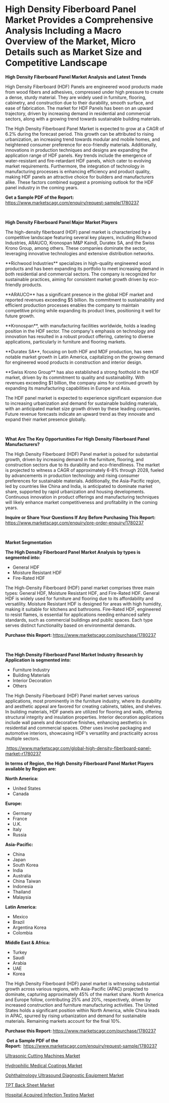 <p><h1>High Density Fiberboard Panel Market Provides a Comprehensive Analysis Including a Macro Overview of the Market, Micro Details such as Market Size and Competitive Landscape</h1></p><p><strong>High Density Fiberboard Panel Market Analysis and Latest Trends</strong></p>
<p><p>High Density Fiberboard (HDF) Panels are engineered wood products made from wood fibers and adhesives, compressed under high pressure to create a dense, sturdy material. They are widely used in furniture, flooring, cabinetry, and construction due to their durability, smooth surface, and ease of fabrication. The market for HDF Panels has been on an upward trajectory, driven by increasing demand in residential and commercial sectors, along with a growing trend towards sustainable building materials.</p><p>The High Density Fiberboard Panel Market is expected to grow at a CAGR of 6.2% during the forecast period. This growth can be attributed to rising urbanization, an increasing trend towards modular and mobile homes, and heightened consumer preference for eco-friendly materials. Additionally, innovations in production techniques and designs are expanding the application range of HDF panels. Key trends include the emergence of water-resistant and fire-retardant HDF panels, which cater to evolving market requirements. Furthermore, the integration of technology in manufacturing processes is enhancing efficiency and product quality, making HDF panels an attractive choice for builders and manufacturers alike. These factors combined suggest a promising outlook for the HDF panel industry in the coming years.</p></p>
<p><strong>Get a Sample PDF of the Report:&nbsp;</strong> <a href="https://www.marketscagr.com/enquiry/request-sample/1780237?utm_campaign=1339&utm_medium=2&utm_source=Github&utm_content=ia&utm_term=09102024&utm_id=high-density-fiberboard-panel">https://www.marketscagr.com/enquiry/request-sample/1780237</a></p>
<p>&nbsp;</p>
<p><strong>High Density Fiberboard Panel Major Market Players</strong></p>
<p><p>The high-density fiberboard (HDF) panel market is characterized by a competitive landscape featuring several key players, including Richwood Industries, ARAUCO, Kronospan M&P Kaindl, Duratex SA, and the Swiss Krono Group, among others. These companies dominate the sector, leveraging innovative technologies and extensive distribution networks.</p><p>**Richwood Industries** specializes in high-quality engineered wood products and has been expanding its portfolio to meet increasing demand in both residential and commercial sectors. The company is recognized for sustainable practices, aiming for consistent market growth driven by eco-friendly products.</p><p>**ARAUCO** has a significant presence in the global HDF market and reported revenues exceeding $5 billion. Its commitment to sustainability and efficient production processes enables the company to maintain competitive pricing while expanding its product lines, positioning it well for future growth.</p><p>**Kronospan**, with manufacturing facilities worldwide, holds a leading position in the HDF sector. The company's emphasis on technology and innovation has resulted in a robust product offering, catering to diverse applications, particularly in furniture and flooring markets.</p><p>**Duratex SA**, focusing on both HDF and MDF production, has seen notable market growth in Latin America, capitalizing on the growing demand for engineered wood products in construction and interior design.</p><p>**Swiss Krono Group** has also established a strong foothold in the HDF market, driven by its commitment to quality and sustainability. With revenues exceeding $1 billion, the company aims for continued growth by expanding its manufacturing capabilities in Europe and Asia.</p><p>The HDF panel market is expected to experience significant expansion due to increasing urbanization and demand for sustainable building materials, with an anticipated market size growth driven by these leading companies. Future revenue forecasts indicate an upward trend as they innovate and expand their market presence globally.</p></p>
<p>&nbsp;</p>
<p><strong>What Are The Key Opportunities For High Density Fiberboard Panel Manufacturers?</strong></p>
<p><p>The High Density Fiberboard (HDF) Panel market is poised for substantial growth, driven by increasing demand in the furniture, flooring, and construction sectors due to its durability and eco-friendliness. The market is projected to witness a CAGR of approximately 6-8% through 2028, fueled by advancements in production technology and rising consumer preferences for sustainable materials. Additionally, the Asia-Pacific region, led by countries like China and India, is anticipated to dominate market share, supported by rapid urbanization and housing developments. Continuous innovation in product offerings and manufacturing techniques will likely enhance market competitiveness and profitability in the coming years.</p></p>
<p><strong>Inquire or Share Your Questions If Any Before Purchasing This Report:</strong> <a href="https://www.marketscagr.com/enquiry/pre-order-enquiry/1780237?utm_campaign=1339&utm_medium=2&utm_source=Github&utm_content=ia&utm_term=09102024&utm_id=high-density-fiberboard-panel">https://www.marketscagr.com/enquiry/pre-order-enquiry/1780237</a></p>
<p>&nbsp;</p>
<p><strong>Market Segmentation</strong></p>
<p><strong>The High Density Fiberboard Panel Market Analysis by types is segmented into:</strong></p>
<p><ul><li>General HDF</li><li>Moisture Resistant HDF</li><li>Fire-Rated HDF</li></ul></p>
<p><p>The High-Density Fiberboard (HDF) panel market comprises three main types: General HDF, Moisture Resistant HDF, and Fire-Rated HDF. General HDF is widely used for furniture and flooring due to its affordability and versatility. Moisture Resistant HDF is designed for areas with high humidity, making it suitable for kitchens and bathrooms. Fire-Rated HDF, engineered to resist flames, is essential for applications needing enhanced safety standards, such as commercial buildings and public spaces. Each type serves distinct functionality based on environmental demands.</p></p>
<p><strong>Purchase this Report:&nbsp;</strong><a href="https://www.marketscagr.com/purchase/1780237?utm_campaign=1339&utm_medium=2&utm_source=Github&utm_content=ia&utm_term=09102024&utm_id=high-density-fiberboard-panel">https://www.marketscagr.com/purchase/1780237</a></p>
<p>&nbsp;</p>
<p><strong>The High Density Fiberboard Panel Market Industry Research by Application is segmented into:</strong></p>
<p><ul><li>Furniture Industry</li><li>Building Materials</li><li>Interior Decoration</li><li>Others</li></ul></p>
<p><p>The High Density Fiberboard (HDF) Panel market serves various applications, most prominently in the furniture industry, where its durability and aesthetic appeal are favored for creating cabinets, tables, and shelves. In building materials, HDF panels are utilized for flooring and walls, offering structural integrity and insulation properties. Interior decoration applications include wall panels and decorative finishes, enhancing aesthetics in residential and commercial spaces. Other uses involve packaging and automotive interiors, showcasing HDF's versatility and practicality across multiple sectors.</p></p>
<p><a href="https://www.marketscagr.com/global-high-density-fiberboard-panel-market-r1780237?utm_campaign=1339&utm_medium=2&utm_source=Github&utm_content=ia&utm_term=09102024&utm_id=high-density-fiberboard-panel">&nbsp;https://www.marketscagr.com/global-high-density-fiberboard-panel-market-r1780237</a></p>
<p><strong>In terms of Region, the High Density Fiberboard Panel Market Players available by Region are:</strong></p>
<p>
    <p> <strong> North America: </strong>
        <ul>
            <li>United States</li>
            <li>Canada</li>
        </ul>
        </p> 
    <p> <strong> Europe: </strong>
        <ul>
            <li>Germany</li>
            <li>France</li>
            <li>U.K.</li>
            <li>Italy</li>
            <li>Russia</li>
        </ul>
        </p> 
    <p> <strong> Asia-Pacific: </strong>
        <ul>
            <li>China</li>
            <li>Japan</li>
            <li>South Korea</li>
            <li>India</li>
            <li>Australia</li>
            <li>China Taiwan</li>
            <li>Indonesia</li>
            <li>Thailand</li>
            <li>Malaysia</li>
        </ul>
        </p> 
    <p> <strong> Latin America: </strong>
        <ul>
            <li>Mexico</li>
            <li>Brazil</li>
            <li>Argentina Korea</li>
            <li>Colombia</li>
        </ul>
        </p> 
    <p> <strong> Middle East & Africa: </strong>
        <ul>
            <li>Turkey</li>
            <li>Saudi</li>
            <li>Arabia</li>
            <li>UAE</li>
            <li>Korea</li>
        </ul>
    </p>
    </p>
<p><p>The High Density Fiberboard (HDF) panel market is witnessing substantial growth across various regions, with Asia-Pacific (APAC) projected to dominate, capturing approximately 45% of the market share. North America and Europe follow, contributing 25% and 20%, respectively, driven by increased construction and furniture manufacturing activities. The United States holds a significant position within North America, while China leads in APAC, spurred by rising urbanization and demand for sustainable materials. Remaining markets account for the final 10%.</p></p>
<p><strong>Purchase this Report: </strong><a href="https://www.marketscagr.com/purchase/1780237?utm_campaign=1339&utm_medium=2&utm_source=Github&utm_content=ia&utm_term=09102024&utm_id=high-density-fiberboard-panel">https://www.marketscagr.com/purchase/1780237</a></p>
<p>&nbsp;<strong>Get a Sample PDF of the Report:&nbsp;&nbsp;</strong><a href="https://www.marketscagr.com/enquiry/request-sample/1780237?utm_campaign=1339&utm_medium=2&utm_source=Github&utm_content=ia&utm_term=09102024&utm_id=high-density-fiberboard-panel">https://www.marketscagr.com/enquiry/request-sample/1780237</a></p>
<p><strong></strong></p>
<p><p><a href="https://www.linkedin.com/pulse/emerging-market-trends-regional-analysis-ultrasonic-cutting-machines-xqhff?trackingId=W%2BNQo2%2FuSB%2BkSYAebLSXiA%3D%3D&utm_campaign=1339&utm_medium=2&utm_source=Github&utm_content=ia&utm_term=09102024&utm_id=high-density-fiberboard-panel">Ultrasonic Cutting Machines Market</a></p><p><a href="https://www.linkedin.com/pulse/strategic-market-insights-global-hydrophilic-medical-coatings-ofe8e?utm_campaign=1339&utm_medium=2&utm_source=Github&utm_content=ia&utm_term=09102024&utm_id=high-density-fiberboard-panel">Hydrophilic Medical Coatings Market</a></p><p><a href="https://github.com/halkoitweden3/Market-Research-Report-List-1/blob/main/ophthalmology-ultrasound-diagnostic-equipment-market.md?utm_campaign=1339&utm_medium=2&utm_source=Github&utm_content=ia&utm_term=09102024&utm_id=high-density-fiberboard-panel">Ophthalmology Ultrasound Diagnostic Equipment Market</a></p><p><a href="https://www.linkedin.com/pulse/tpt-back-sheet-market-analysis-report-global-insights-region-mptre?trackingId=3H1KY9LhQ86oAlkX%2BDm54g%3D%3D&utm_campaign=1339&utm_medium=2&utm_source=Github&utm_content=ia&utm_term=09102024&utm_id=high-density-fiberboard-panel">TPT Back Sheet Market</a></p><p><a href="https://github.com/PeterParrish5/Market-Research-Report-List-6/blob/main/hospital-acquired-infection-testing-market.md?utm_campaign=1339&utm_medium=2&utm_source=Github&utm_content=ia&utm_term=09102024&utm_id=high-density-fiberboard-panel">Hospital Acquired Infection Testing Market</a></p></p>